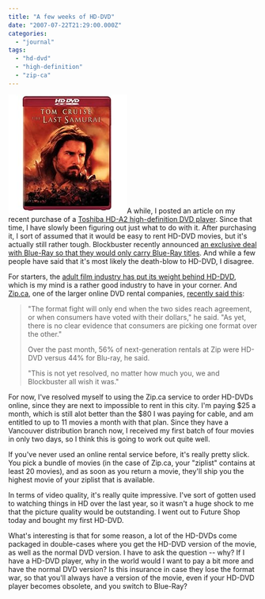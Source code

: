 ```yaml
---
title: "A few weeks of HD-DVD"
date: "2007-07-22T21:29:00.000Z"
categories: 
  - "journal"
tags: 
  - "hd-dvd"
  - "high-definition"
  - "zip-ca"
---
```


![](images/514y+jdWfUL._AA240_.jpg)A while, I posted an article on my recent purchase of a [Toshiba HD-A2 high-definition DVD player](http://www.hometheaterblog.com/hometheater/2007/01/toshiba_hda2_re.html). Since that time, I have slowly been figuring out just what to do with it. After purchasing it, I sort of assumed that it would be easy to rent HD-DVD movies, but it's actually still rather tough. Blockbuster recently announced [an exclusive deal with Blue-Ray so that they would only carry Blue-Ray titles](http://www.itwire.com.au/content/view/12942/1085/). And while a few people have said that it's most likely the death-blow to HD-DVD, I disagree.

For starters, the [adult film industry has put its weight behind HD-DVD](http://arstechnica.com/news.ars/post/20070112-8602.html), which is my mind is a rather good industry to have in your corner. And [Zip.ca](http://www.zip.ca), one of the larger online DVD rental companies, [recently said this](http://www.zip.ca/zipnews.aspx?newsID=2554):

> "The format fight will only end when the two sides reach agreement, or when consumers have voted with their dollars," he said. "As yet, there is no clear evidence that consumers are picking one format over the other."
> 
> Over the past month, 56% of next-generation rentals at Zip were HD-DVD versus 44% for Blu-ray, he said.
> 
> "This is not yet resolved, no matter how much you, we and Blockbuster all wish it was."

For now, I've resolved myself to using the Zip.ca service to order HD-DVDs online, since they are next to impossible to rent in this city. I'm paying $25 a month, which is still alot better than the $80 I was paying for cable, and am entitled to up to 11 movies a month with that plan. Since they have a Vancouver distribution branch now, I received my first batch of four movies in only two days, so I think this is going to work out quite well.

If you've never used an online rental service before, it's really pretty slick. You pick a bundle of movies (in the case of Zip.ca, your "ziplist" contains at least 20 movies), and as soon as you return a movie, they'll ship you the highest movie of your ziplist that is available.

In terms of video quality, it's really quite impressive. I've sort of gotten used to watching things in HD over the last year, so it wasn't a huge shock to me that the picture quality would be outstanding. I went out to Future Shop today and bought my first HD-DVD.

What's interesting is that for some reason, a lot of the HD-DVDs come packaged in double-cases where you get the HD-DVD version of the movie, as well as the normal DVD version. I have to ask the question -- why? If I have a HD-DVD player, why in the world would I want to pay a bit more and have the normal DVD version? Is this insurance in case they lose the format war, so that you'll always have a version of the movie, even if your HD-DVD player becomes obsolete, and you switch to Blue-Ray?

